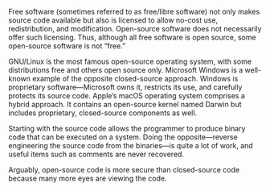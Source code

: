 Free software (sometimes referred to as free/libre software) not only makes source code available but also is licensed to allow no-cost use, redistribution, and modification. Open-source software does not necessarily offer such licensing. Thus, although all free software is open source, some open-source software is not “free.” 

GNU/Linux is the most famous open-source operating system, with some distributions free and others open source only. Microsoft Windows is a well-known example of the opposite closed-source approach. Windows is proprietary software—Microsoft owns it, restricts its use, and carefully protects its source code. Apple’s macOS operating system comprises a hybrid approach. It contains an open-source kernel named Darwin but includes proprietary, closed-source components as well.

Starting with the source code allows the programmer to produce binary code that can be executed on a system. Doing the opposite—reverse engineering the source code from the binaries—is quite a lot of work, and useful items such as comments are never recovered.

Arguably, open-source code is more secure than closed-source code because many more eyes are viewing the code.